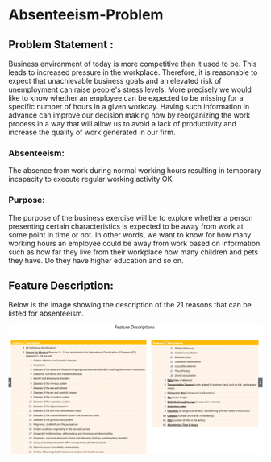 # Absenteeism-Problem

## Problem Statement :
Business environment of today is more competitive than it used to be. This leads to increased pressure in the workplace. Therefore, it is reasonable to expect that unachievable business goals and an elevated risk of unemployment can raise people's stress levels. More precisely we would like to know whether an employee can be expected to be missing for a specific number of hours in a given workday. Having such information in advance can improve our decision making how by reorganizing the work process in a way that will allow us to avoid a lack of productivity and increase the quality of work generated in our firm.

### Absenteeism: 
The absence from work during normal working hours resulting in temporary incapacity to execute regular working activity OK.

### Purpose: 
The purpose of the business exercise will be to explore whether a person presenting certain characteristics is expected to be away from work at some point in time or not. In other words, we want to know for how many working hours an employee could be away from work based on information such as how far they live from their workplace how many children and pets they have. Do they have higher education and so on. 

## Feature Description:
Below is the image showing the description of the 21 reasons that can be listed for absenteeism.

![alt text](https://github.com/shivendra95/Absenteeism-Problem/blob/master/feature%20description.png)
